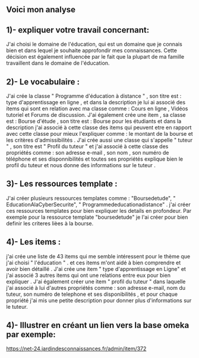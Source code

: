 ## Voici mon analyse


## 1)- expliquer votre travail concernant:  
J'ai choisi le domaine de l'éducation, qui est un domaine que je connais bien et dans lequel je souhaite approfondir mes connaissances. Cette décision est également influencée par le fait que la plupart de ma famille  travaillent dans le domaine de l'éducation. 

## 2)- Le vocabulaire : 
 J'ai crée la classe " Programme d'éducation à distance " , son titre est : type d'apprentissage en ligne , et dans la description je lui ai associé des items qui sont en relation avec ma classe comme : Cours en ligne , Vidéos tutoriel et Forums de discussion. 
J'ai également crée une item , sa classe est : Bourse d'étude , son titre est : Bourse pour les étudiants et dans la description j'ai associé à cette classe des items qui peuvent etre en rapport avec cette classe pour mieux l'expliquer comme : le montant de la bourse et les critères d'admissibilités .
J'ai crée aussi une classe qui s'appelle " tuteur " , son titre est " Profil du tuteur " et j'ai associé à cette classe des propriétés comme : son adresse e-mail , son nom , son numéro de téléphone et ses disponnibilités et toutes ses propriétés explique bien le profil du tuteur et nous donne des informations sur le tuteur . 

## 3)- Les ressources template  : 
 J'ai créer plusieurs ressources templates comme : "Boursedetude", " EducationAlaCyberSecurite", " Programmededucationadistance" . j'ai créer ces ressources templates pour bien expliquer les details en profondeur. Par exemple pour la ressource template "boursedetude" je l'ai créer pour bien definir les criteres lièes à la bourse. 
## 4)- Les items   :
j'ai crée une liste de 43 items qui me semble intéressent pour le thème que j'ai choisi " l'éducation " . et ces items m'ont aidé à bien comprendre et avoir bien détaillé . J'ai crée une item " type d'apprentissage en Ligne" et j'ai associé 3 autres items qui ont une relations entre eux pour bien expliquer .
J'ai également créer une item " profil du tuteur " dans laquelle j'ai associé à lui d'autres propriétés comme : son adresse e-mail, nom du tuteur, son numéro de telephone et ses disponibilités , et pour chaque propriété j'ai mis une petite description pour donner plus d'informations sur le tuteur.
## 4)- Illustrer en créant un lien vers la base omeka par exemple:   
https://net-24.jardindesconnaissances.fr/admin/item/372 

